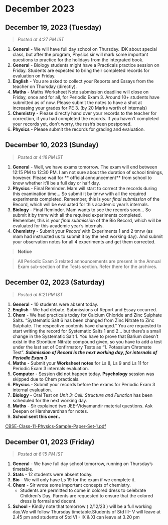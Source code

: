 # December 2023

## December 19, 2023 (Tuesday)

> _Posted at 4:27 PM IST_

1. **General** - We will have full day school on Thursday. IDK about special class, but after the program, Physics sir will mark some important questions to practice for the holidays from the integrated book.
2. **General** - Biology students might have a Practicals practice session on Friday. Students are expected to bring their completed records for evaluation on Friday.
3. **English** - You are asked to collect your Reports and Essays from the teacher on Thursday (directly).
4. **Maths** - Maths Worksheet Note submission deadline will close on Friday, once and for all, for Periodic Exam 3. Around 10+ students have submitted as of now. Please submit the notes to have a shot at increasing your grades for PE 3. (by 20 Marks worth of internals)
5. **Chemistry** - Please directly hand over your records to the teacher for correction, if you had completed the records. If you haven’t completed your records yet, don’t worry, the rush’s been postponed.
6. **Physics** - Please submit the records for grading and evaluation.

## December 10, 2023 (Sunday)

> _Posted at 4:18 PM IST_

1. **General** - Well, we have exams tomorrow. The exam will end between 12:15 PM to 12:30 PM. I am not sure about the duration of school timings, however. Please wait for \*\* official announcement\*\* from school to know whether it’ll be a full day or half day.
2. **Physics** - Final Reminder. Mam will start to correct the records during this examination time… So submit it by tmrw with all the required experiments completed. Remember, this is your _final submission_ of the Record, which will be evaluated for this academic year’s internals.
3. **Biology** - Final Reminder. Mam wants to see the records soon… So submit it by tmrw with all the required experiments completed. Remember, this is your _final submission_ of the Bio Record, which will be evaluated for this academic year’s internals.
4. **Chemistry** - Submit your _Record_ with Experiments 1 and 2 tmrw (as mam had instructed us to submit it by the next working day). And submit your observation notes for all 4 experiments and get them corrected.

> **Notice**

> All Periodic Exam 3 related announcements are present in the Annual Exam sub-section of the Tests section. Refer there for the archives.

## December 02, 2023 (Saturday)

> _Posted at 6:21 PM IST_

1. **General** - 10 students were absent today.
2. **English** - We had debate. Submissions of Report and Essay occurred.
3. **Chem** - We had practicals today for Calcium Chloride and Zinc Sulphate Salts. “Systematic Salt 6 has been changed from Zinc Nitrate to Zinc Sulphate. The respective contents have changed.” You are requested to start writing the record for Systematic Salts 1 and 2… but there’s a small change in the Systematic Salt 1. You have to prove that Barium doesn’t exist in the Strontium Nitrate compound given, so you have to add a test under the last set of Confirmatory Tests as “1. Potassium Chromate Test”. _**Submission of Record is the next working day, for internals of Periodic Exam 3**_
4. **Maths** - Submit your **Worksheet notes** for Ls 8, Ls 9 and Ls 11 for Periodic Exam 3 internals evaluation.
5. **Computer** - Session did not happen today. **Psychology** session was skipped due to Chem practicals.
6. **Physics** - Submit your records before the exams for Periodic Exam 3 internal evaluation.
7. **Biology** - Oral Test on _Unit 3: Cell: Structure and Function_ has been scheduled for the next working day.
8. **Maths** - Sir explained two JEE-Vidyamandir material questions. Ask Deepan or Harshavardhan for notes.
9. **School sent this over..**

[CBSE-Class-11-Physics-Sample-Paper-Set-1.pdf](https://res.craft.do/user/full/34ae8ebc-d508-7305-20e2-17e06364862c/doc/5FE23ED0-D7E7-49DE-B4E5-F0AC13DAF984/35d06131-1885-41ed-8ea8-09e39115e5aa)

## December 01, 2023 (Friday)

> _Posted at 6:15 PM IST_

1. **General** - We have full day school tomorrow, running on Thursday’s timetable.
2. **Stats** - 12 students were absent today.
3. **Bio** - We will only have Ls 19 for the exam if we complete it.
4. **Chem** - Sir wrote some important concepts of chemistry.
   * Students are permitted to come in colored dress to celebrate Children's Day. Parents are requested to ensure that the colored dress is formal and decent.
5. **School -** Kindly note that tomorrow ( 2/12/23 ) will be a full working day.We will follow Thursday timetable.Students of Std III- V will leave at 2.45 pm and students of Std VI - IX & XI can leave at 3.20 pm
